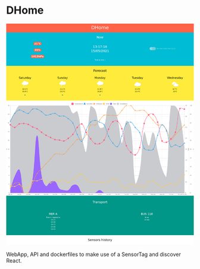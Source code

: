 # DHome

![A screenshot](https://raw.githubusercontent.com/sd65/DHome/master/screenshot.png)

WebApp, API and dockerfiles to make use of a SensorTag and discover React.
